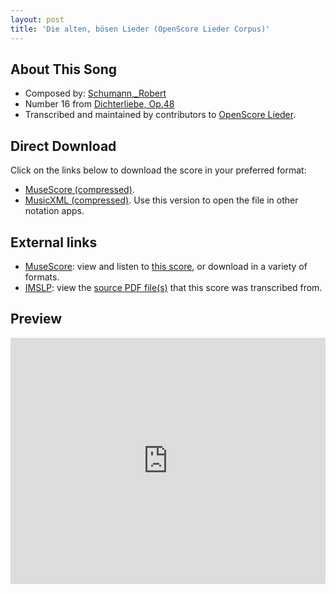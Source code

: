 ```yaml
---
layout: post
title: 'Die alten, bösen Lieder (OpenScore Lieder Corpus)'
---
```


## About This Song

- Composed by: [Schumann,_Robert](https://fourscoreandmore.org/openscore/lieder/Schumann,_Robert)
- Number 16 from [Dichterliebe, Op.48](https://fourscoreandmore.org/openscore/lieder/Schumann,_Robert/Dichterliebe,_Op.48)
- Transcribed and maintained by contributors to [OpenScore Lieder].

[OpenScore Lieder]: https://musescore.com/openscore-lieder-corpus

## Direct Download

Click on the links below to download the score in your preferred format:
- [MuseScore (compressed)](https://github.com/openscore/lieder/blob/main/scores/Schumann,_Robert/Dichterliebe,_Op.48/16_Die_alten,_bösen_Lieder/lc4978400.mscz?raw=true).
- [MusicXML (compressed)](https://github.com/openscore/lieder/blob/main/scores/Schumann,_Robert/Dichterliebe,_Op.48/16_Die_alten,_bösen_Lieder/lc4978400.mxl?raw=true). Use this version to open the file in other notation apps.

## External links

- [MuseScore]: view and listen to [this score][MuseScore], or download in a variety of formats.
- [IMSLP]: view the [source PDF file(s)][IMSLP] that this score was transcribed from.

[MuseScore]: https://musescore.com/score/4978400
[IMSLP]: https://imslp.org/wiki/Special:ReverseLookup/51736

## Preview

<iframe width="100%" height="394" src="https://musescore.com/openscore-lieder-corpus/scores/4978400/embed" frameborder="0" allowfullscreen allow="autoplay; fullscreen"></iframe>
